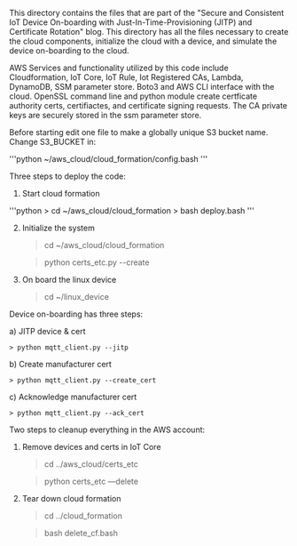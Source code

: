 This directory contains the files that are part of the "Secure and Consistent IoT Device On-boarding with Just-In-Time-Provisioning (JITP) and Certificate Rotation"
blog. This directory has all the files necessary to create the cloud components, initialize the cloud with a device, and simulate the device on-boarding to the cloud. 

AWS Services and functionality utilized by this code include Cloudformation, IoT Core, IoT Rule, Iot Registered CAs, Lambda, DynamoDB, SSM parameter store. Boto3 and AWS CLI interface with the cloud. OpenSSL command line and python module create certficate authority certs, certifiactes, and certificate signing requests. The CA private keys are securely stored in the ssm parameter store.

Before starting edit one file to make a globally unique S3 bucket name.  Change S3_BUCKET in:

'''python
   ~/aws_cloud/cloud_formation/config.bash
'''


Three steps to deploy the code:

1) Start cloud formation

'''python
    > cd ~/aws_cloud/cloud_formation
    > bash deploy.bash
'''


2) Initialize the system

    > cd ~/aws_cloud/cloud_formation

    > python certs_etc.py --create

3) On board the linux device

    > cd ~/linux_device


Device on-boarding has three steps:

a) JITP device & cert

    > python mqtt_client.py --jitp

b) Create manufacturer cert

    > python mqtt_client.py --create_cert

c) Acknowledge manufacturer cert

    > python mqtt_client.py --ack_cert


Two steps to cleanup everything in the AWS account:

1) Remove devices and certs in IoT Core

    > cd ../aws_cloud/certs_etc

    > python certs_etc —delete

2) Tear down cloud formation

    > cd ../cloud_formation

    > bash delete_cf.bash
        

